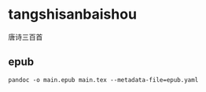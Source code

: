 # tangshisanbaishou
唐诗三百首



## epub
```
pandoc -o main.epub main.tex --metadata-file=epub.yaml
```



